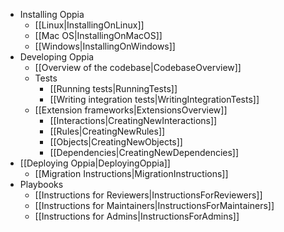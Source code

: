   * Installing Oppia
    * [[Linux|InstallingOnLinux]]
    * [[Mac OS|InstallingOnMacOS]]
    * [[Windows|InstallingOnWindows]]
  * Developing Oppia
    * [[Overview of the codebase|CodebaseOverview]]
    * Tests
      * [[Running tests|RunningTests]]
      * [[Writing integration tests|WritingIntegrationTests]]
    * [[Extension frameworks|ExtensionsOverview]]
      * [[Interactions|CreatingNewInteractions]]
      * [[Rules|CreatingNewRules]]
      * [[Objects|CreatingNewObjects]]
      * [[Dependencies|CreatingNewDependencies]]
  * [[Deploying Oppia|DeployingOppia]]
    * [[Migration Instructions|MigrationInstructions]]
  * Playbooks
    * [[Instructions for Reviewers|InstructionsForReviewers]]
    * [[Instructions for Maintainers|InstructionsForMaintainers]]
    * [[Instructions for Admins|InstructionsForAdmins]]
